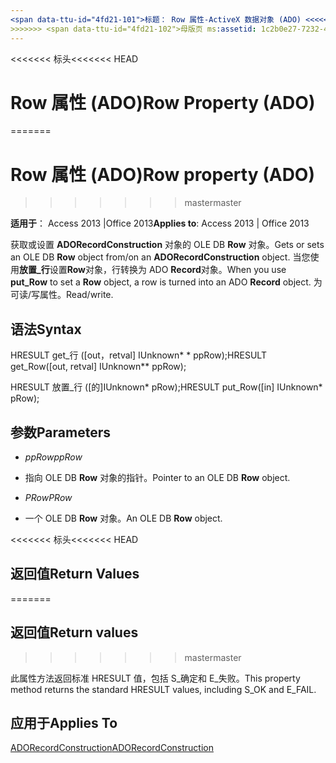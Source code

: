 ```yaml
---
<span data-ttu-id="4fd21-101">标题： Row 属性-ActiveX 数据对象 (ADO) <<<<<<< 标头 TOCTitle： 行属性 (ADO) === TOCTitle： 行属性 (ADO)</span><span class="sxs-lookup"><span data-stu-id="4fd21-101">title: Row Property - ActiveX Data Objects (ADO) <<<<<<< HEAD TOCTitle: Row Property (ADO) ======= TOCTitle: Row property (ADO)</span></span>
>>>>>>> <span data-ttu-id="4fd21-102">母版页 ms:assetid: 1c2b0e27-7232-4b1c-826c-9dc15d758851 ms:mtpsurl: https://msdn.microsoft.com/library/JJ248959(v=office.15) ms:contentKeyID: 48543562 ms.date: 09/18/2015 mtps_version: office.15.aspx</span><span class="sxs-lookup"><span data-stu-id="4fd21-102">master ms:assetid: 1c2b0e27-7232-4b1c-826c-9dc15d758851 ms:mtpsurl: https://msdn.microsoft.com/library/JJ248959(v=office.15) ms:contentKeyID: 48543562 ms.date: 09/18/2015 mtps_version: v=office.15</span></span>
---
```


<span data-ttu-id="4fd21-103"><<<<<<< 标头</span><span class="sxs-lookup"><span data-stu-id="4fd21-103"><<<<<<< HEAD</span></span>
# <a name="row-property-ado"></a><span data-ttu-id="4fd21-104">Row 属性 (ADO)</span><span class="sxs-lookup"><span data-stu-id="4fd21-104">Row Property (ADO)</span></span>
=======
# <a name="row-property-ado"></a><span data-ttu-id="4fd21-105">Row 属性 (ADO)</span><span class="sxs-lookup"><span data-stu-id="4fd21-105">Row property (ADO)</span></span>
>>>>>>> <span data-ttu-id="4fd21-106">master</span><span class="sxs-lookup"><span data-stu-id="4fd21-106">master</span></span>


<span data-ttu-id="4fd21-107">**适用于**： Access 2013 |Office 2013</span><span class="sxs-lookup"><span data-stu-id="4fd21-107">**Applies to**: Access 2013 | Office 2013</span></span>



<span data-ttu-id="4fd21-108">获取或设置 **ADORecordConstruction** 对象的 OLE DB **Row** 对象。</span><span class="sxs-lookup"><span data-stu-id="4fd21-108">Gets or sets an OLE DB **Row** object from/on an **ADORecordConstruction** object.</span></span> <span data-ttu-id="4fd21-109">当您使用**放置\_行**设置**Row**对象，行转换为 ADO **Record**对象。</span><span class="sxs-lookup"><span data-stu-id="4fd21-109">When you use **put\_Row** to set a **Row** object, a row is turned into an ADO **Record** object.</span></span> <span data-ttu-id="4fd21-110">为可读/写属性。</span><span class="sxs-lookup"><span data-stu-id="4fd21-110">Read/write.</span></span>

## <a name="syntax"></a><span data-ttu-id="4fd21-111">语法</span><span class="sxs-lookup"><span data-stu-id="4fd21-111">Syntax</span></span>

<span data-ttu-id="4fd21-112">HRESULT get\_行 (\[out，retval\] IUnknown\* \* ppRow);</span><span class="sxs-lookup"><span data-stu-id="4fd21-112">HRESULT get\_Row(\[out, retval\] IUnknown\*\* ppRow);</span></span>

<span data-ttu-id="4fd21-113">HRESULT 放置\_行 (\[的\]IUnknown\* pRow);</span><span class="sxs-lookup"><span data-stu-id="4fd21-113">HRESULT put\_Row(\[in\] IUnknown\* pRow);</span></span>

## <a name="parameters"></a><span data-ttu-id="4fd21-114">参数</span><span class="sxs-lookup"><span data-stu-id="4fd21-114">Parameters</span></span>

  - <span data-ttu-id="4fd21-115">*ppRow*</span><span class="sxs-lookup"><span data-stu-id="4fd21-115">*ppRow*</span></span>

  - <span data-ttu-id="4fd21-116">指向 OLE DB **Row** 对象的指针。</span><span class="sxs-lookup"><span data-stu-id="4fd21-116">Pointer to an OLE DB **Row** object.</span></span>

  - <span data-ttu-id="4fd21-117">*PRow*</span><span class="sxs-lookup"><span data-stu-id="4fd21-117">*PRow*</span></span>

  - <span data-ttu-id="4fd21-118">一个 OLE DB **Row** 对象。</span><span class="sxs-lookup"><span data-stu-id="4fd21-118">An OLE DB **Row** object.</span></span>

<span data-ttu-id="4fd21-119"><<<<<<< 标头</span><span class="sxs-lookup"><span data-stu-id="4fd21-119"><<<<<<< HEAD</span></span>
## <a name="return-values"></a><span data-ttu-id="4fd21-120">返回值</span><span class="sxs-lookup"><span data-stu-id="4fd21-120">Return Values</span></span>
=======
## <a name="return-values"></a><span data-ttu-id="4fd21-121">返回值</span><span class="sxs-lookup"><span data-stu-id="4fd21-121">Return values</span></span>
>>>>>>> <span data-ttu-id="4fd21-122">master</span><span class="sxs-lookup"><span data-stu-id="4fd21-122">master</span></span>

<span data-ttu-id="4fd21-123">此属性方法返回标准 HRESULT 值，包括 S\_确定和 E\_失败。</span><span class="sxs-lookup"><span data-stu-id="4fd21-123">This property method returns the standard HRESULT values, including S\_OK and E\_FAIL.</span></span>

## <a name="applies-to"></a><span data-ttu-id="4fd21-124">应用于</span><span class="sxs-lookup"><span data-stu-id="4fd21-124">Applies To</span></span>

[<span data-ttu-id="4fd21-125">ADORecordConstruction</span><span class="sxs-lookup"><span data-stu-id="4fd21-125">ADORecordConstruction</span></span>](adorecordconstruction-interface-ado.md)

